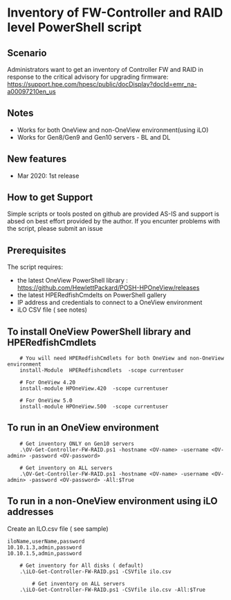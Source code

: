 # Inventory of FW-Controller and RAID level PowerShell script


## Scenario
Administrators want to get an inventory of Controller FW and RAID in response to the critical advisory for upgrading firmware: https://support.hpe.com/hpesc/public/docDisplay?docId=emr_na-a00097210en_us


## Notes
   * Works for both OneView and non-OneView environment(using iLO)
   * Works for Gen8/Gen9 and Gen10 servers - BL and DL


## New features
   * Mar 2020: 1st release

## How to get Support
Simple scripts or tools posted on github are provided AS-IS and support is absed on best effort provided by the author. If you encunter problems with the script, please submit an issue 

## Prerequisites
The script requires:
   * the latest OneView PowerShell library : https://github.com/HewlettPackard/POSH-HPOneView/releases
   * the latest HPERedfishCmdelts on PowerShell gallery
   * IP address and credentials to connect to a OneView environment
   * iLO CSV file ( see notes)
  

## To install OneView PowerShell library and HPERedfishCmdlets

```
    # You will need HPERedfishCmdlets for both OneView and non-OneView environment 
    install-Module  HPERedfishcmdlets  -scope currentuser
    
    # For OneView 4.20
    install-module HPOneView.420  -scope currentuser

    # For OneView 5.0
    install-module HPOneView.500  -scope currentuser

```

## To run in an OneView environment

```
    # Get inventory ONLY on Gen10 servers
    .\OV-Get-Controller-FW-RAID.ps1 -hostname <OV-name> -username <OV-admin> -password <OV-password>

    # Get inventory on ALL servers
    .\OV-Get-Controller-FW-RAID.ps1 -hostname <OV-name> -username <OV-admin> -password <OV-password> -All:$True

```

## To run in a  non-OneView environment using iLO addresses

Create an ILO.csv file ( see sample)
```
iloName,userName,password
10.10.1.3,admin,password
10.10.1.5,admin,password

```

```
    # Get inventory for All disks ( default)
    .\iLO-Get-Controller-FW-RAID.ps1 -CSVfile ilo.csv

        # Get inventory on ALL servers
    .\iLO-Get-Controller-FW-RAID.ps1 -CSVfile ilo.csv -All:$True

```
    
